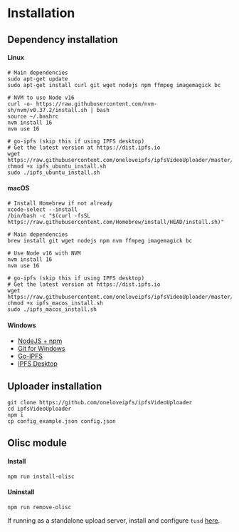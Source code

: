 # Installation

## Dependency installation

#### Linux

```
# Main dependencies
sudo apt-get update
sudo apt-get install curl git wget nodejs npm ffmpeg imagemagick bc

# NVM to use Node v16
curl -o- https://raw.githubusercontent.com/nvm-sh/nvm/v0.37.2/install.sh | bash
source ~/.bashrc
nvm install 16
nvm use 16

# go-ipfs (skip this if using IPFS desktop)
# Get the latest version at https://dist.ipfs.io
wget https://raw.githubusercontent.com/oneloveipfs/ipfsVideoUploader/master/scripts/ipfs_ubuntu_install.sh
chmod +x ipfs_ubuntu_install.sh
sudo ./ipfs_ubuntu_install.sh
```

#### macOS

```
# Install Homebrew if not already
xcode-select --install
/bin/bash -c "$(curl -fsSL https://raw.githubusercontent.com/Homebrew/install/HEAD/install.sh)"

# Main dependencies
brew install git wget nodejs npm nvm ffmpeg imagemagick bc

# Use Node v16 with NVM
nvm install 16
nvm use 16

# go-ipfs (skip this if using IPFS desktop)
# Get the latest version at https://dist.ipfs.io
wget https://raw.githubusercontent.com/oneloveipfs/ipfsVideoUploader/master/scripts/ipfs_macos_install.sh
chmod +x ipfs_macos_install.sh
sudo ./ipfs_macos_install.sh
```

#### Windows

* [NodeJS + npm](https://nodejs.org)
* [Git for Windows](https://git-scm.com/download/win)
* [Go-IPFS](https://github.com/ipfs/go-ipfs/releases)
* [IPFS Desktop](https://github.com/ipfs-shipyard/ipfs-desktop/releases)

## Uploader installation

```
git clone https://github.com/oneloveipfs/ipfsVideoUploader
cd ipfsVideoUploader
npm i
cp config_example.json config.json
```

## Olisc module

#### Install
```
npm run install-olisc
```

#### Uninstall
```
npm run remove-olisc
```

If running as a standalone upload server, install and configure `tusd` [here](https://github.com/oneloveipfs/ipfsVideoUploader/blob/master/docs/ResumableUploads.md).
